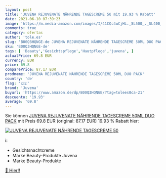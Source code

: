 ```yaml
---
layout: post
title: 'JUVENA REJUVENATE NÄHRENDE TAGESCREME 50 mit 19.93 % Rabatt'
date: 2021-06-10 07:39:23
image: 'https://m.media-amazon.com/images/I/41CQc4uCjHL._SL500_._SL400_.jpg'
comments: true
category: ofertas
author: 'tole.es'
slug: 'B00Q3HQNGE-de JUVENA REJUVENATE NÄHRENDE TAGESCREME 50ML DUO PACK'
sku: 'B00Q3HQNGE-de'
tags: [ 'Beauty','Gesichtspflege','Hautpflege','juvena', ]
actualPrice: 69.8 EUR
currency: EUR
price: 69.8
comparePrice: 87.17 EUR
prodname: 'JUVENA REJUVENATE NÄHRENDE TAGESCREME 50ML DUO PACK'
country: 'de'
flag: '🇩🇪'
brand: 'Juvena'
buyurl: 'https://www.amazon.de/dp/B00Q3HQNGE/?tag=tolees0ca-21'
descuento: '19.93'
average: '69.8'
---
```


Sie können [JUVENA REJUVENATE NÄHRENDE TAGESCREME 50ML DUO PACK](https://www.amazon.de/dp/B00Q3HQNGE/?tag=tolees0ca-21) mit Preis 69.8 EUR (original: 87.17 EUR) 19.93 % Rabatt hier:

[![JUVENA REJUVENATE NÄHRENDE TAGESCREME 50](https://m.media-amazon.com/images/I/41CQc4uCjHL._SL500_._SL400_.jpg)](https://www.amazon.de/dp/B00Q3HQNGE/?tag=tolees0ca-21)

ℹ️:

- Gesichtsnachtcreme
- Marke Beauty-Produkte Juvena
- Marke Beauty-Produkte

[🛒 Hier!!](https://www.amazon.de/dp/B00Q3HQNGE/?tag=tolees0ca-21)

